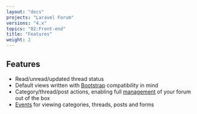 ```yaml
---
layout: "docs"
projects: "Laravel Forum"
versions: "4.x"
topics: "02:Front-end"
title: "Features"
weight: 2
---
```


## Features

* Read/unread/updated thread status
* Default views written with [Bootstrap](http://getbootstrap.com/) compatibility in mind
* Category/thread/post actions, enabling full [management](/docs/laravel-forum/4.x/front-end/management/) of your forum out of the box
* [Events](http://laravel.com/docs/5.1/events) for viewing categories, threads, posts and forms
